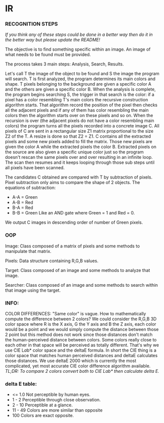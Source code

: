 # IR


### **RECOGNITION STEPS**
_If you think any of these steps could be done in a better way then do it in the better way but please update the README!_

The objective is to find something specific within an image. An image of what needs to be found must be provided.

The process takes 3 main steps: Analysis, Search, Results.

Let's call T the image of the object to be found and S the image the program will search.
T is first analyzed, the program determines its main colors and shape. T pixels belonging to the background are given a specific color A
and the others are given a specific color B.
When the analysis is complete, the program begins searching S, the trigger in that search is the color: if a pixel has a color resembling T's main colors the recursive construction algorithm starts.
That algorithm record the position of the pixel then checks all the adjacent pixels and if any of them has color resembling the main colors then the algorithm starts over on these pixels and so on. When the recursion is over (the adjacent pixels do not have a color resembling main colors) the program turns all the pixels recorded into a concrete image C. All pixels of C are sent in a rectangular size Z1 matrix proportional to the size Z2 of the T.
A resize is done so that Z2 = Z1. C contains all the extracted pixels and some new pixels added to fill
the matrix. Those new pixels are given the color A while the extracted pixels the color B. Extracted pixels on the source are also given a specific unique color just so the program doesn't rescan the same pixels over and over resulting in an infinite loop. 
The scan then resumes and it keeps looping through those sub steps until all pixels have been scanned. 


The candidates C obtained are compared with T by subtraction of pixels. Pixel subtraction only aims to compare the shape of 2 objects.
The equations of subtraction:
- A-A = Green
- A-B = Red
- B-A = Red
- B-B = Green
Like an AND gate where Green = 1 and Red = 0.

We output C images in descending order of number of Green pixels.

### **OOP**

Image: Class composed of a matrix of pixels and some methods to manipulate that matrix.

Pixels: Data structure containing R,G,B values.

Target: Class composed of an image and some methods to analyze that image.

Searcher: Class composed of an image and some methods to search within that image using the target.

### **INFO:**

COLOR DIFFERENCES: "Same color" is vague. How to mathematically compute the difference between 2 colors? We could consider the R,G,B 3D color space where R is the X axis, G the Y axis
and B the Z axis, each color would be a point and we would simply compute the distance between those 2 point but this method does not work since those distances don't match the human-perceived distance between colors. Some colors really close to each other in that space will be perceived as totally different. That's why we use CIE L*a*b* color space and the deltaE formula. In short the CIE thing is 
a color space that matches human perceived distances and deltaE calculates those distances. We use deltaE 2000 which is currently the most complicated, yet most accurate CIE color difference algorithm available. 
_TL;DR: To compare 2 colors convert both to CIE L*a*b* then calculate delta E._

### **delta E table:**
- <= 1.0	Not perceptible by human eyes.
- 1 - 2	Perceptible through close observation.
- 2 - 10	Perceptible at a glance.
- 11 - 49	Colors are more similar than opposite
- 100	Colors are exact opposite.
